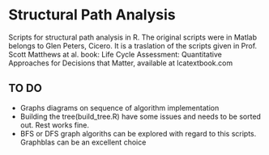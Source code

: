 # Structural Path Analysis

Scripts for structural path analysis in R. The original scripts were in Matlab belongs to  Glen Peters, Cicero. It is a traslation of the scripts given in Prof. Scott Matthews at al. book: Life Cycle Assessment: Quantitative Approaches for Decisions that Matter, available at lcatextbook.com

## TO DO
- Graphs diagrams on sequence of algorithm implementation
- Building the tree(build_tree.R) have some issues and needs to be sorted out. Rest works fine.
- BFS or DFS graph algoriths can be explored with regard to this scripts. Graphblas can be an excellent choice
